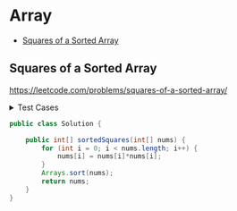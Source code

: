 # Array

+ [Squares of a Sorted Array](#squares-of-a-sorted-array)

## Squares of a Sorted Array

https://leetcode.com/problems/squares-of-a-sorted-array/

<details><summary>Test Cases</summary><blockquote>

``` java
import org.junit.jupiter.api.Test;
import java.util.Arrays;
import static org.junit.jupiter.api.Assertions.*;

class SolutionTest {

    @Test
    public void sortedSquares() {
        var testArray = createRandomArray(5);
        var actual = new Solution().sortedSquares(testArray);
        var expected = sortedSquares(testArray);
        assertArrayEquals(expected, actual);
    }

    private int[] sortedSquares(int[] arr) {
        for (int i = 0; i < arr.length; i++) {
            arr[i] = arr[i]*arr[i];
        }
        Arrays.sort(arr);
        return arr;
    }

    private int[] createRandomArray(int size){
        var arr = new int[size];
        for(int i = 0; i < size; i++){
            arr[i] = (int)(Math.random() * 10 * Math.pow(-1, (int)(Math.random()*2)));
        }
        return arr;
    }
}
```

</blockquote></details>

```java
public class Solution {

    public int[] sortedSquares(int[] nums) {
        for (int i = 0; i < nums.length; i++) {
            nums[i] = nums[i]*nums[i];
        }
        Arrays.sort(nums);
        return nums;
    }
}
```
